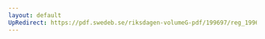 ```yaml
---
layout: default
UpRedirect: https://pdf.swedeb.se/riksdagen-volumeG-pdf/199697/reg_199697/reg_199697_0282.pdf
---
```

